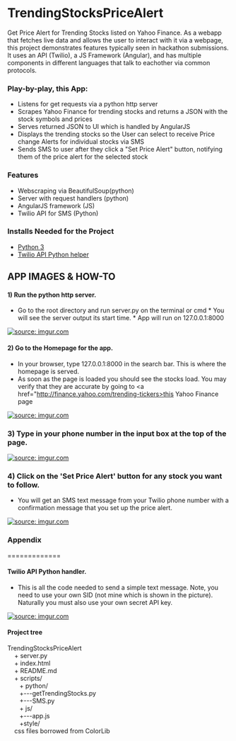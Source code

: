 # TrendingStocksPriceAlert
Get Price Alert for Trending Stocks listed on Yahoo Finance. As a webapp that fetches live data and allows the user to interact with it via a webpage, this project demonstrates features typically seen in hackathon submissions. It uses an API (Twilio), a JS Framework (Angular), and has multiple components in different languages that talk to eachother via common protocols.  

### Play-by-play, this App:
* Listens for get requests via a python http server
* Scrapes Yahoo Finance for trending stocks and returns a JSON with the stock symbols and prices
* Serves returned JSON to UI which is handled by AngularJS
* Displays the trending stocks so the User can select to receive Price change Alerts for individual stocks via SMS
* Sends SMS to user after they click a "Set Price Alert" button, notifying them of the price alert for the selected stock

### Features
* Webscraping via BeautifulSoup(python)
* Server with request handlers (python)
* AngularJS framework (JS)
* Twilio API for SMS (Python)

### Installs Needed for the Project
* <a href="https://www.python.org/downloads/release/python-364/">Python 3</a>
* <a href="https://www.twilio.com/">Twilio API Python helper</a>

## APP IMAGES & HOW-TO

#### 1) Run the python http server. 
* Go to the root directory and run server.py on the terminal or cmd
      * You will see the server output its start time.
      * App will run on 127.0.0.1:8000 </br>
      
<a href="https://imgur.com/nm8Ly88"><img src="https://i.imgur.com/nm8Ly88.png" title="source: imgur.com" /></a>

#### 2) Go to the Homepage for the app.
* In your browser, type 127.0.0.1:8000 in the search bar. This is where the homepage is served.
* As soon as the page is loaded you should see the stocks load. You may verify that they are
accurate by going to <a href="http://finance.yahoo.com/trending-tickers>this Yahoo Finance page</a></br>

<a href="https://imgur.com/NkEPC1U"><img src="https://i.imgur.com/NkEPC1U.png" title="source: imgur.com" /></a>

### 3) Type in your phone number in the input box at the top of the page.
<a href="https://imgur.com/9Llk7tz"><img src="https://i.imgur.com/9Llk7tz.png" title="source: imgur.com" /></a>

### 4) Click on the 'Set Price Alert' button for any stock you want to follow.
* You will get an SMS text message from your Twilio phone number with a confirmation message that you set up the price alert.

<a href="https://imgur.com/JLlVl9F"><img src="https://i.imgur.com/JLlVl9F.png" title="source: imgur.com" /></a>

### Appendix
=============
#### Twilio API Python handler. 
* This is all the code needed to send a simple text message. Note, you need to use your own SID (not mine which is shown in the picture). Naturally you must also use your own secret API key.

<a href="https://imgur.com/dLaHb8N"><img src="https://i.imgur.com/dLaHb8N.png" title="source: imgur.com" /></a>

#### Project tree
TrendingStocksPriceAlert</br>
&nbsp;&nbsp;&nbsp; + server.py</br>
&nbsp;&nbsp;&nbsp; + index.html</br>
&nbsp;&nbsp;&nbsp; + README.md</br>
&nbsp;&nbsp;&nbsp; + scripts/</br>
&nbsp;&nbsp;&nbsp;&nbsp;&nbsp;&nbsp; + python/</br>
<space><space><space>&nbsp;&nbsp;&nbsp;&nbsp;&nbsp;&nbsp; +---getTrendingStocks.py</br>
<space><space><space>&nbsp;&nbsp;&nbsp;&nbsp;&nbsp;&nbsp; +---SMS.py</br>
&nbsp;&nbsp;&nbsp;&nbsp;&nbsp;&nbsp; + js/</br>
<space><space><space>&nbsp;&nbsp;&nbsp;&nbsp;&nbsp;&nbsp; +---app.js</br>
&nbsp;&nbsp;&nbsp;&nbsp;&nbsp;&nbsp; +style/</br>
<space><space><space>&nbsp;&nbsp;&nbsp; css files borrowed from ColorLib



      
      


